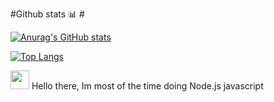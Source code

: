 #Github stats 📊 #

[![Anurag's GitHub stats](https://github-readme-stats.vercel.app/api?username=trulynodejs&show_icons=true&theme=dark)](https://github.com/anuraghazra/github-readme-stats)


[![Top Langs](https://github-readme-stats.vercel.app/api/top-langs/?username=trulynodejs&layout=compact)](https://github.com/anuraghazra/github-readme-stats)              

<img src="https://raw.githubusercontent.com/MartinHeinz/MartinHeinz/master/wave.gif" width="30px">
Hello there, Im most of the time doing Node.js javascript


